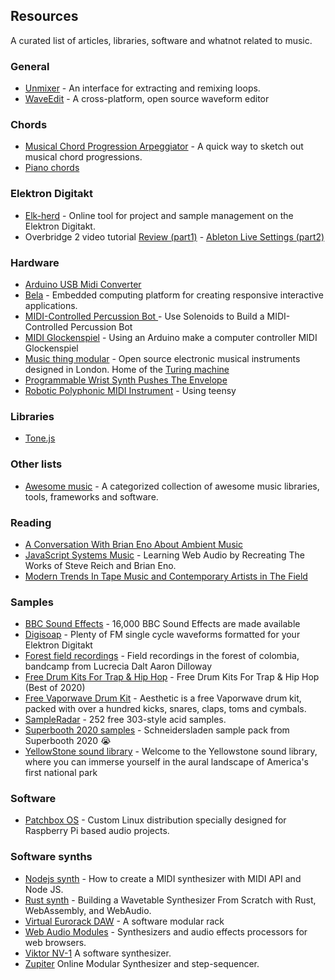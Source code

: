 ## Resources

A curated list of articles, libraries, software and whatnot related to music.

### General

* [Unmixer](https://unmixer.ongaaccel.jp/) - An interface for extracting and remixing loops.
* [WaveEdit](https://synthtech.com/waveedit/) - A cross-platform, open source waveform editor

### Chords

* [Musical Chord Progression Arpeggiator](https://codepen.io/jakealbaugh/full/qNrZyw) - A quick way to sketch out musical chord progressions.
* [Piano chords](http://note.kitchen/)

### Elektron Digitakt

* [Elk-herd](https://electric.kitchen/crunch/elk-herd/) - Online tool for project and sample management on the Elektron Digitakt.
* Overbridge 2 video tutorial [Review (part1)](https://www.youtube.com/watch?v=ZLrNWKeUE_g) - [Ableton Live Settings (part2)](https://www.youtube.com/watch?v=inKIWJ1Ck6I&feature=emb_logo)

### Hardware

* [Arduino USB Midi Converter](https://studiothorn.wordpress.com/2015/01/26/diy-time-part-1-arduino-usb-midi-converter/amp/)
* [Bela](https://bela.io/) - Embedded computing platform for creating responsive interactive applications.
* [MIDI-Controlled Percussion Bot ](https://makezine.com/projects/midi-drum-bot/) - Use Solenoids to Build a MIDI-Controlled Percussion Bot
* [MIDI Glockenspiel](http://www.thebox.myzen.co.uk/Hardware/Glockenspiel.html) - Using an Arduino make a computer controller MIDI Glockenspiel
* [Music thing modular](https://musicthing.co.uk/) - Open source electronic musical instruments designed in London. Home of the [Turing machine](https://musicthing.co.uk/pages/turing.html)
* [Programmable Wrist Synth Pushes The Envelope](https://hackaday.com/2019/12/11/programmable-wrist-synth-pushes-the-envelope/)
* [Robotic Polyphonic MIDI Instrument](https://frankpiesik.wordpress.com/2020/04/02/gregs-harp/) - Using teensy

### Libraries

* [Tone.js](https://tonejs.github.io/)

### Other lists

* [Awesome music](https://github.com/ciconia/awesome-music/blob/master/README.md) - A categorized collection of awesome music libraries, tools, frameworks and software.

### Reading

* [A Conversation With Brian Eno About Ambient Music](https://pitchfork.com/features/interview/10023-a-conversation-with-brian-eno-about-ambient-music/)
* [JavaScript Systems Music](https://teropa.info/blog/2016/07/28/javascript-systems-music.html) - Learning Web Audio by Recreating The Works of Steve Reich and Brian Eno.
* [Modern Trends In Tape Music and Contemporary Artists in The Field](https://tpc.home.blog/2019/01/10/profile-modern-trends-in-tape-music-and-contemporary-artists-in-the-field/)

### Samples

* [BBC Sound Effects](http://bbcsfx.acropolis.org.uk/) - 16,000 BBC Sound Effects are made available
* [Digisoap](https://neutral-labs.com/digisoap/) - Plenty of FM single cycle waveforms formatted for your Elektron Digitakt
* [Forest field recordings](https://lucreciadalt.bandcamp.com/album/lucrecia-dalt-aaron-dilloway-field-recordings-in-the-forest-of-colombia) - Field recordings in the forest of colombia, bandcamp from Lucrecia Dalt Aaron Dilloway
* [Free Drum Kits For Trap & Hip Hop](https://bvker.com/free-drum-kits/) - Free Drum Kits For Trap & Hip Hop (Best of 2020)
* [Free Vaporwave Drum Kit](https://bvker.com/vaporwave-drum-kit/) - Aesthetic is a free Vaporwave drum kit, packed with over a hundred kicks, snares, claps, toms and cymbals.
* [SampleRadar](https://www.musicradar.com/news/sampleradar-252-free-303-style-acid-samples) - 252 free 303-style acid samples.
* [Superbooth 2020 samples](https://superbooth.com/files/downloads/SchneidersLaden_Sample_library-SB2020_Home_Edition.zip) - Schneidersladen sample pack from Superbooth 2020 :sob:
* [YellowStone sound library](https://www.nps.gov/yell/learn/photosmultimedia/soundlibrary.htm) - Welcome to the Yellowstone sound library, where you can immerse yourself in the aural landscape of America's first national park

### Software

* [Patchbox OS](https://www.blokas.io/patchbox-os/) - Custom Linux distribution specially designed for Raspberry Pi based audio projects.

### Software synths

* [Nodejs synth](https://medium.com/nebo-15/tutorial-how-to-create-midi-synthesizer-with-midi-api-and-node-js-48d41c162009) - How to create a MIDI synthesizer with MIDI API and Node JS.
* [Rust synth](https://cprimozic.net/blog/buliding-a-wavetable-synthesizer-with-rust-wasm-and-webaudio/) - Building a Wavetable Synthesizer From Scratch with Rust, WebAssembly, and WebAudio.
* [Virtual Eurorack DAW](https://vcvrack.com/) - A software modular rack
* [Web Audio Modules](https://www.webaudiomodules.org/) - Synthesizers and audio effects processors for web browsers.
* [Viktor NV-1](https://nicroto.github.io/viktor/) A software synthesizer.
* [Zupiter](https://z.musictools.live/) Online Modular Synthesizer and step-sequencer.

